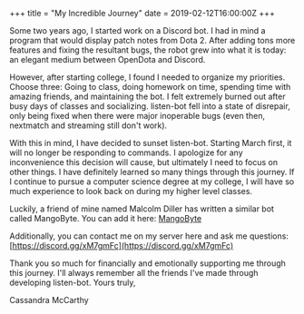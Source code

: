 +++
title = "My Incredible Journey"
date = 2019-02-12T16:00:00Z
+++

Some two years ago, I started work on a Discord bot. I had in mind a program
that would display patch notes from Dota 2. After adding tons more features and
fixing the resultant bugs, the robot grew into what it is today: an elegant
medium between OpenDota and Discord.

However, after starting college, I found I needed to organize my priorities.
Choose three: Going to class, doing homework on time, spending time with amazing
friends, and maintaining the bot. I felt extremely burned out after busy days of
classes and socializing. listen-bot fell into a state of disrepair, only being
fixed when there were major inoperable bugs (even then, nextmatch and streaming
still don't work).

With this in mind, I have decided to sunset listen-bot. Starting March first, it
will no longer be responding to commands. I apologize for any inconvenience this
decision will cause, but ultimately I need to focus on other things. I have
definitely learned so many things through this journey. If I continue to pursue
a computer science degree at my college, I will have so much experience to look
back on during my higher level classes.

Luckily, a friend of mine named Malcolm Diller has written a similar bot called
MangoByte. You can add it here:
[MangoByte](https://discordapp.com/oauth2/authorize?permissions=314432&scope=bot&client_id=213476188037971968")

Additionally, you can contact me on my server here and ask me questions:
[https://discord.gg/xM7gmFc](https://discord.gg/xM7gmFc)

Thank you so much for financially and emotionally supporting me through this
journey. I'll always remember all the friends I've made through developing
listen-bot. Yours truly,

Cassandra McCarthy
